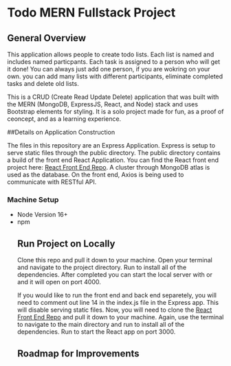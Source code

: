 # Todo MERN Fullstack Project 

## General Overview
<p>This application allows people to create todo lists. Each list is named and includes named particpants. Each task is assigned to a person who will get it done! You can always just add one person, if you are wokring on your own. you can add many lists with different participants, eliminate completed tasks and delete old lists.</p>

<p>This is a CRUD (Create Read Update Delete) application that was built with the MERN (MongoDB, ExpressJS, React, and Node) stack and uses Bootstrap elements for styling. It is a solo project made for fun, as a proof of ceoncept, and as a learning experience.</p>

##Details on Application Construction
<p> The files in this repository are an Express Application. Express is setup to serve static files through the public directory. The public directory contains a build of the front end React Application. You can find the React front end project here: <a href="https://github.com/rweisberger/family-todo-list">React Front End Repo</a>. A cluster through MongoDB atlas is used as the database. On the front end, Axios is being used to communicate with RESTful API. </p>

### Machine Setup
<ul>
  <li>Node Version 16+</li>
  <li>npm</li>
</ol>

## Run Project on Locally

<p> Clone this repo and pull it down to your machine. Open your terminal and navigate to the project directory. Run <npm install> to install all of the dependencies. After completed you can start the local server with <npm start> or <nodemon start> and it will open on port 4000.
  
<p>If you would like to run the front end and back end separetely, you will need to comment out line 14 in the index.js file in the Express app. This will disable serving static files. Now, you will need to clone the <a href="https://github.com/rweisberger/family-todo-list">React Front End Repo</a> and pull it down to your machine. Again, use the terminal to navigate to the main directory and run <npm install> to install all of the dependencies. Run <npm start> to start the React app on port 3000.</p>
  
## Roadmap for Improvements
  
  
